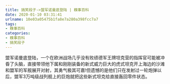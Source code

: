 ```yaml
---
title: 搞笑段子->盟军诺曼底登陆 | 糗事百科
date: 2020-01-10 03:31:41
urlname: 10e03a05475b1fa8e7a280a398fcc7a7
tags: 
- 糗事百科
categories:
- 糗事百科
- 搞笑段子
---
```

盟军诺曼底登陆，一个在欧洲战场几乎没有败绩德军王牌坦克营的指挥官可能被冲昏了头脑，直接带领他下属和刚刚装备的新式威力巨大的虎式坦克开上海边的沙滩和盟军的军舰展开对射，其勇气极其可嘉!但遗憾的是他们只在发射过一轮炮弹以后，盟军3万吨级战列舰上的巨炮就把这些新式坦克给直接轰回零件状态。


